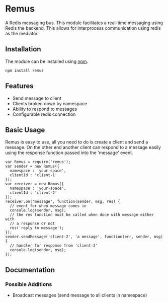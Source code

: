 # Remus

A Redis messaging bus. This module facilitates a real-time messaging using Redis the backend. This allows for interprocess communication using redis as the mediator.

## Installation

The module can be installed using [npm](http://npmjs.org).

    npm install remus

## Features

* Send message to client
* Clients broken down by namespace
* Ability to respond to messages
* Configurable redis connection

## Basic Usage

Remus is easy to use, all you need to do is create a client and send a message. On the other end another client can respond to a message easily using the response function passed into the 'message' event.

    var Remus = require('remus');
    var sender = new Remus({
      namespace : 'your-space',
      clientId : 'client-1'
    });
    var receiver = new Remus({
      namespace : 'your-space',
      clientId : 'client-2'
    });
    receiver.on('message', function(sender, msg, res) {
      // event for when message comes in
      console.log(sender, msg);
      // the res function must be called when done with message either with
      // a response or not
      res('reply to message');
    });
    sender.sendMessage('client-2', 'a message', function(err, sender, msg) {
      // handler for response from 'client-2'
      console.log(sender, msg);
    });

## Documentation


### Possible Additions

* Broadcast messages (send message to all clients in namespace)
